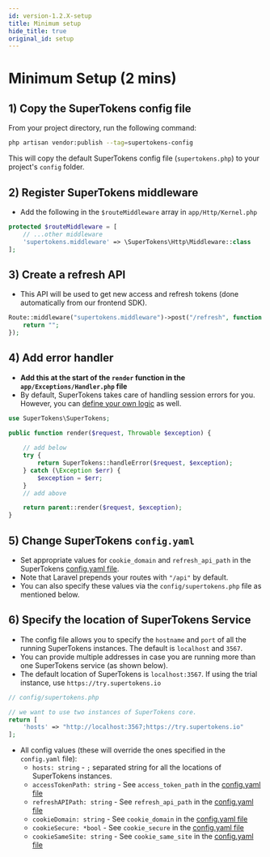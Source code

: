 ```yaml
---
id: version-1.2.X-setup
title: Minimum setup
hide_title: true
original_id: setup
---
```


# Minimum Setup (2 mins)

## 1) Copy the SuperTokens config file
From your project directory, run the following command:
```bash
php artisan vendor:publish --tag=supertokens-config
```
This will copy the default SuperTokens config file (`supertokens.php`) to your project's `config` folder.

## 2) Register SuperTokens middleware
- Add the following in the `$routeMiddleware` array in `app/Http/Kernel.php`
```php
protected $routeMiddleware = [
    // ...other middleware
    'supertokens.middleware' => \SuperTokens\Http\Middleware::class
];
```

## 3) Create a refresh API
- This API will be used to get new access and refresh tokens (done automatically from our frontend SDK).
```php
Route::middleware("supertokens.middleware")->post("/refresh", function (Request $request) {
    return "";
});
```

## 4) Add error handler
- **Add this at the start of the `render` function in the `app/Exceptions/Handler.php` file**
- By default, SuperTokens takes care of handling session errors for you. However, you can [define your own logic](./custom_error_handling) as well.
```php
use SuperTokens\SuperTokens;

public function render($request, Throwable $exception) {
    
    // add below
    try {
        return SuperTokens::handleError($request, $exception);
    } catch (\Exception $err) {
        $exception = $err;
    }
    // add above

    return parent::render($request, $exception);
}
```

## 5) Change SuperTokens `config.yaml`
- Set appropriate values for `cookie_domain` and `refresh_api_path` in the SuperTokens [config.yaml file](/docs/pro/configuration/core#optional-config-values).
- Note that Laravel prepends your routes with `"/api"` by default.
- You can also specify these values via the `config/supertokens.php` file as mentioned below.

## 6) Specify the location of SuperTokens Service
- The config file allows you to specify the `hostname` and `port` of all the running SuperTokens instances. The default is `localhost` and `3567`.
- You can provide multiple addresses in case you are running more than one SuperTokens service (as shown below).
- The default location of SuperTokens is `localhost:3567`. If using the trial instance, use `https://try.supertokens.io`
```php
// config/supertokens.php

// we want to use two instances of SuperTokens core.
return [
    'hosts' => "http://localhost:3567;https://try.supertokens.io"
];
```

- All config values (these will override the ones specified in the `config.yaml` file):
    - ```hosts: string``` - `;` separated string for all the locations of SuperTokens instances.
    - ```accessTokenPath: string``` - See `access_token_path` in the [config.yaml file](/docs/pro/configuration/core#optional-config-values)
    - ```refreshAPIPath: string``` - See `refresh_api_path` in the [config.yaml file](/docs/pro/configuration/core#optional-config-values)
    - ```cookieDomain: string``` - See `cookie_domain` in the [config.yaml file](/docs/pro/configuration/core#optional-config-values)
    - ```cookieSecure: *bool``` - See `cookie_secure` in the [config.yaml file](/docs/pro/configuration/core#optional-config-values)
    - ```cookieSameSite: string``` - See `cookie_same_site` in the [config.yaml file](/docs/pro/configuration/core#optional-config-values)